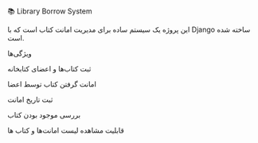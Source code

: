 📚 Library Borrow System

این پروژه یک سیستم ساده برای مدیریت امانت کتاب است که با Django ساخته شده است.

ویژگی‌ها

ثبت کتاب‌ها و اعضای کتابخانه

امانت گرفتن کتاب توسط اعضا

ثبت تاریخ امانت 

بررسی موجود بودن کتاب 

قابلیت مشاهده لیست امانت‌ها و کتاب ها
